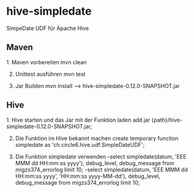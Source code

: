 <h1>hive-simpledate</h1>

SimpeDate UDF für Apache Hive

<h2>Maven</h2>
1. Maven vorbereiten
mvn clean

2. Unittest ausführen
mvn test

3. Jar Builden
mvn install --> hive-simpledate-0.12.0-SNAPSHOT.jar

<h2>Hive</h2>
1. Hive starten und das Jar mit der Funktion laden
add jar {path}/hive-simpledate-0.12.0-SNAPSHOT.jar;

2. Die Funktion im Hive bekannt machen
create temporary function simpledate as 'ch.circle6.hive.udf.SimpleDateUDF';

3. Die Funktion simpledate verwenden
  -select simpledate(datum, 'EEE MMM dd HH:mm:ss yyyy'), debug_level, debug_message from migzs374_errorlog limit 10;
  -select simpledate(datum, 'EEE MMM dd HH:mm:ss yyyy', 'HH:mm:ss yyyy-MM-dd'), debug_level, debug_message from migzs374_errorlog limit 10;

